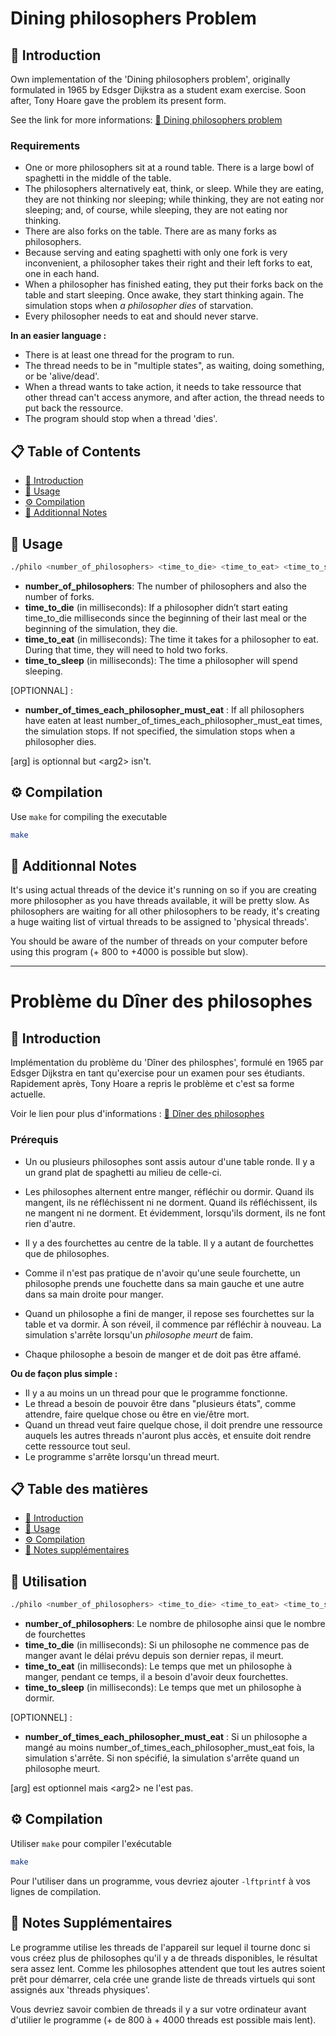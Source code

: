 # Dining philosophers Problem #

## <a name="introduction-en">📖 Introduction ##

Own implementation of the 'Dining philosophers problem', originally formulated in 1965 by Edsger Dijkstra as a student exam exercise.
Soon after, Tony Hoare gave the problem its present form.

See the link for more informations:
[📖 Dining philosophers problem](https://en.wikipedia.org/wiki/Dining_philosophers_problem)

### Requirements ###

* One or more philosophers sit at a round table.
There is a large bowl of spaghetti in the middle of the table.
* The philosophers alternatively eat, think, or sleep.
While they are eating, they are not thinking nor sleeping;
while thinking, they are not eating nor sleeping;
and, of course, while sleeping, they are not eating nor thinking.
* There are also forks on the table. There are as many forks as philosophers.
* Because serving and eating spaghetti with only one fork is very inconvenient, a
philosopher takes their right and their left forks to eat, one in each hand.
* When a philosopher has finished eating, they put their forks back on the table and
start sleeping. Once awake, they start thinking again. The simulation stops when
*a philosopher dies* of starvation.
* Every philosopher needs to eat and should never starve.

**In an easier language :**

* There is at least one thread for the program to run.
* The thread needs to be in "multiple states", as waiting, doing something, or be 'alive/dead'.
* When a thread wants to take action, it needs to take ressource that other thread can't access anymore, and after action, the thread needs to put back the ressource.
* The program should stop when a thread 'dies'.

## 📋 Table of Contents ##

* [📖 Introduction](#introduction-en)
* [🚀 Usage](#usage-en)
* [⚙️ Compilation](#compilation-en)
* [📝 Additionnal Notes](#notes-en)

## <a name="usage-en">🚀 Usage ##

```sh
./philo <number_of_philosophers> <time_to_die> <time_to_eat> <time_to_sleep> [number_of_times_each_philosopher_must_eat]
```

* **number_of_philosophers**: The number of philosophers and also the number
of forks.
* **time_to_die** (in milliseconds): If a philosopher didn’t start eating time_to_die
milliseconds since the beginning of their last meal or the beginning of the simulation, they die.
* **time_to_eat** (in milliseconds): The time it takes for a philosopher to eat.
During that time, they will need to hold two forks.
* **time_to_sleep** (in milliseconds): The time a philosopher will spend sleeping.

[OPTIONNAL] :

* **number_of_times_each_philosopher_must_eat** : If all
philosophers have eaten at least number_of_times_each_philosopher_must_eat
times, the simulation stops. If not specified, the simulation stops when a
philosopher dies.

\[arg] is optionnal but \<arg2\> isn't.

## <a name="compilation-en">⚙️ Compilation ##

Use ``make`` for compiling the executable

```sh
make
```

## <a name="notes-en">📝 Additionnal Notes ##

It's using actual threads of the device it's running on so if you are creating more philosopher as you have threads available, it will be pretty slow.
As philosophers are waiting for all other philosophers to be ready, it's creating a huge waiting list of virtual threads to be assigned to 'physical threads'.

You should be aware of the number of threads on your computer before using this program (+ 800 to +4000 is possible but slow).

---

# Problème du Dîner des philosophes #

## <a name="introduction-fr">📖 Introduction ##

Implémentation du problème du 'Dîner des philosphes', formulé en 1965 par Edsger Dijkstra en tant qu'exercise pour un examen pour ses étudiants.
Rapidement après, Tony Hoare a repris le problème et c'est sa forme actuelle.

Voir le lien pour plus d'informations :
[📖 Dîner des philosophes](https://fr.wikipedia.org/wiki/D%C3%AEner_des_philosophes)

### Prérequis ###

* Un ou plusieurs philosophes sont assis autour d'une table ronde. Il y a un grand plat de spaghetti au milieu de celle-ci.

* Les philosophes alternent entre manger, réfléchir ou dormir. Quand ils mangent, ils ne réfléchissent ni ne dorment.
Quand ils réfléchissent, ils ne mangent ni ne dorment.
Et évidemment, lorsqu'ils dorment, ils ne font rien d'autre.
* Il y a des fourchettes au centre de la table. Il y a autant de fourchettes que de philosophes.
* Comme il n'est pas pratique de n'avoir qu'une seule fourchette, un philosophe prends une fouchette dans sa main gauche et une autre dans sa main droite pour manger.
* Quand un philosophe a fini de manger, il repose ses fourchettes sur la table et va dormir. À son réveil, il commence par réfléchir à nouveau. La simulation s'arrête lorsqu'un *philosophe meurt* de faim.
* Chaque philosophe a besoin de manger et de doit pas être affamé.

**Ou de façon plus simple :**

* Il y a au moins un un thread pour que le programme fonctionne.
* Le thread a besoin de pouvoir être dans "plusieurs états", comme attendre, faire quelque chose ou être en vie/être mort.
* Quand un thread veut faire quelque chose, il doit prendre une ressource auquels les autres threads n'auront plus accès, et ensuite doit rendre cette ressource tout seul.
* Le programme s'arrête lorsqu'un thread meurt.


## 📋 Table des matières ##

* [📖 Introduction](#introduction-fr)
* [🚀 Usage](#usage-fr)
* [⚙️ Compilation](#compilation-fr)
* [📝 Notes supplémentaires](#notes-fr)

## <a name="usage-fr">🚀 Utilisation ##


```sh
./philo <number_of_philosophers> <time_to_die> <time_to_eat> <time_to_sleep> [number_of_times_each_philosopher_must_eat]
```

* **number_of_philosophers**: Le nombre de philosophe ainsi que le nombre de fourchettes
* **time_to_die** (in milliseconds): Si un philosophe ne commence pas de manger avant le délai prévu depuis son dernier repas, il meurt.
* **time_to_eat** (in milliseconds): Le temps que met un philosophe à manger, pendant ce temps, il a besoin d'avoir deux fourchettes.
* **time_to_sleep** (in milliseconds): Le temps que met un philosophe à dormir.

[OPTIONNEL] :

* **number_of_times_each_philosopher_must_eat** : Si un philosophe a mangé au moins number_of_times_each_philosopher_must_eat fois, la simulation s'arrête. Si non spécifié, la simulation s'arrête quand un philosophe meurt.

\[arg] est optionnel mais \<arg2\> ne l'est pas.


## <a name="compilation-fr">⚙️ Compilation ##

Utiliser ``make`` pour compiler l'exécutable

```sh
make
```

Pour l'utiliser dans un programme, vous devriez ajouter `-lftprintf` à vos lignes de compilation.

## <a name="notes-fr">📝 Notes Supplémentaires ##

Le programme utilise les threads de l'appareil sur lequel il tourne donc si vous créez plus de philosophes qu'il y a de threads disponibles, le résultat sera assez lent.
Comme les philosophes attendent que tout les autres soient prêt pour démarrer, cela crée une grande liste de threads virtuels qui sont assignés aux 'threads physiques'.

Vous devriez savoir combien de threads il y a sur votre ordinateur avant d'utilier le programme (+ de 800 à + 4000 threads est possible mais lent).
